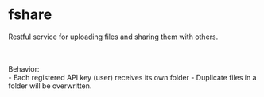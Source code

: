 # fshare
Restful service for uploading files and sharing them with others.

<br />
<br /> 
Behavior:<br />
- Each registered API key (user) receives its own folder
- Duplicate files in a folder will be overwritten.
